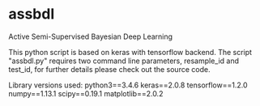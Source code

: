 # assbdl
Active Semi-Supervised Bayesian Deep Learning

This python script is based on keras with tensorflow backend. The script "assbdl.py" requires two command line parameters, resample_id and test_id, for further details please check out the source code.

Library versions used:
python3==3.4.6
keras==2.0.8
tensorflow==1.2.0
numpy==1.13.1
scipy==0.19.1
matplotlib==2.0.2
